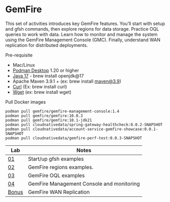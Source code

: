 # GemFire 

This set of activities introduces key GemFire features. 
You’ll start with setup and gfsh commands, then explore regions for data storage. 
Practice OQL queries to work with data. Learn how to monitor and manage 
the system using the GemFire Management Console (GMC). 
Finally, understand WAN replication for distributed deployments.


Pre-requisite

- Mac/Linux
- [Podman Desktop](https://podman-desktop.io/) 1.20 or higher
- [Java 17](https://formulae.brew.sh/formula/openjdk@17) -  brew install openjdk@17
- Apache Maven 3.9.1 + (ex: brew install maven@3.9)
- [Curl](https://formulae.brew.sh/formula/curl)  (Ex: brew install curl)
- [Wget](https://formulae.brew.sh/formula/wget) (ex: brew install wget)


Pull Docker images

```shell
podman pull gemfire/gemfire-management-console:1.4
podman pull gemfire/gemfire:10.0.3
podman pull gemfire/gemfire:10.1-jdk21
podman pull cloudnativedata/spring-gateway-healthcheck:0.0.2-SNAPSHOT
podman pull cloudnativedata/account-service-gemfire-showcase:0.0.1-SNAPSHOT
podman pull cloudnativedata/gemfire-perf-test:0.0.3-SNAPSHOT
```


| Lab                            | Notes                                     | 
|--------------------------------|-------------------------------------------|
| [01](01_GemFire_Setup.md)      | Start/up gfsh examples                    |
| [02](02_Regions.md)            | GemFire regions examples.                 |
| [03](03_Querying.md)           | GemFire OQL examples                      |
| [04](04_GMC_Console.md)        | GemFire Management Console and monitoring |
| [Bonus](05_WAN_Replication.md) | GemFire WAN Replication |    

